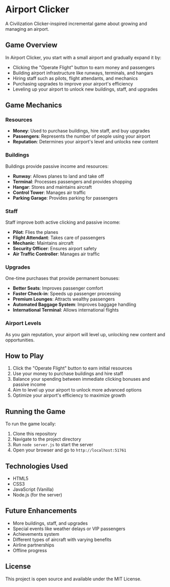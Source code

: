 # Airport Clicker

A Civilization Clicker-inspired incremental game about growing and managing an airport.

## Game Overview

In Airport Clicker, you start with a small airport and gradually expand it by:

- Clicking the "Operate Flight" button to earn money and passengers
- Building airport infrastructure like runways, terminals, and hangars
- Hiring staff such as pilots, flight attendants, and mechanics
- Purchasing upgrades to improve your airport's efficiency
- Leveling up your airport to unlock new buildings, staff, and upgrades

## Game Mechanics

### Resources

- **Money**: Used to purchase buildings, hire staff, and buy upgrades
- **Passengers**: Represents the number of people using your airport
- **Reputation**: Determines your airport's level and unlocks new content

### Buildings

Buildings provide passive income and resources:

- **Runway**: Allows planes to land and take off
- **Terminal**: Processes passengers and provides shopping
- **Hangar**: Stores and maintains aircraft
- **Control Tower**: Manages air traffic
- **Parking Garage**: Provides parking for passengers

### Staff

Staff improve both active clicking and passive income:

- **Pilot**: Flies the planes
- **Flight Attendant**: Takes care of passengers
- **Mechanic**: Maintains aircraft
- **Security Officer**: Ensures airport safety
- **Air Traffic Controller**: Manages air traffic

### Upgrades

One-time purchases that provide permanent bonuses:

- **Better Seats**: Improves passenger comfort
- **Faster Check-in**: Speeds up passenger processing
- **Premium Lounges**: Attracts wealthy passengers
- **Automated Baggage System**: Improves baggage handling
- **International Terminal**: Allows international flights

### Airport Levels

As you gain reputation, your airport will level up, unlocking new content and opportunities.

## How to Play

1. Click the "Operate Flight" button to earn initial resources
2. Use your money to purchase buildings and hire staff
3. Balance your spending between immediate clicking bonuses and passive income
4. Aim to level up your airport to unlock more advanced options
5. Optimize your airport's efficiency to maximize growth

## Running the Game

To run the game locally:

1. Clone this repository
2. Navigate to the project directory
3. Run `node server.js` to start the server
4. Open your browser and go to `http://localhost:51761`

## Technologies Used

- HTML5
- CSS3
- JavaScript (Vanilla)
- Node.js (for the server)

## Future Enhancements

- More buildings, staff, and upgrades
- Special events like weather delays or VIP passengers
- Achievements system
- Different types of aircraft with varying benefits
- Airline partnerships
- Offline progress

## License

This project is open source and available under the MIT License.